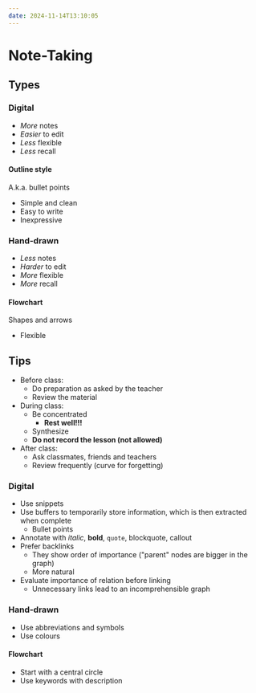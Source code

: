 ```yaml
---
date: 2024-11-14T13:10:05
---
```


# Note-Taking

## Types

### Digital

- *More* notes
- *Easier* to edit
- *Less* flexible
- *Less* recall

#### Outline style

A.k.a. bullet points

- Simple and clean
- Easy to write
- Inexpressive

### Hand-drawn

- *Less* notes
- *Harder* to edit
- *More* flexible
- *More* recall

#### Flowchart

Shapes and arrows

- Flexible

## Tips

- Before class:
	- Do preparation as asked by the teacher
	- Review the material
- During class:
	- Be concentrated
		- **Rest well!!!**
	- Synthesize
	- **Do not record the lesson (not allowed)**
- After class:
	- Ask classmates, friends and teachers
	- Review frequently (curve for forgetting)

### Digital

- Use snippets
- Use buffers to temporarily store information, which is then extracted when complete
	- Bullet points
- Annotate with *italic*, **bold**, `quote`, blockquote, callout
- Prefer backlinks
	- They show order of importance ("parent" nodes are bigger in the graph)
	- More natural
- Evaluate importance of relation before linking
	- Unnecessary links lead to an incomprehensible graph

### Hand-drawn

- Use abbreviations and symbols
- Use colours

#### Flowchart

- Start with a central circle
- Use keywords with description